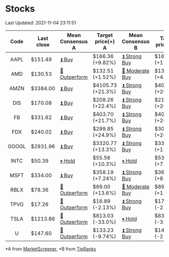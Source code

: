 # Stocks
Last Updated: 2021-11-04 23:11:51

|Code|Last close|Mean Consensus A|Target price(+) A|Mean Consensus B|Target price(+) B|
|:--:|-|-|-|-|-|
|AAPL|$151.49|[⏫ Buy](https://m.marketscreener.com/quote/stock/-4849/)|$166.36 (+9.82%)|[⏫ Strong Buy](https://www.tipranks.com/stocks/aapl/forecast)|$169.58 (+11.94%)|
|AMD|$130.53|[🔼 Outperform](https://m.marketscreener.com/quote/stock/-19475876/)|$132.51 (+1.52%)|[🔼 Moderate Buy](https://www.tipranks.com/stocks/amd/forecast)|$136.57 (+4.63%)|
|AMZN|$3384.00|[⏫ Buy](https://m.marketscreener.com/quote/stock/-12864605/)|$4105.73 (+21.3%)|[⏫ Strong Buy](https://www.tipranks.com/stocks/amzn/forecast)|$4075.34 (+20.43%)|
|DIS|$170.08|[⏫ Buy](https://m.marketscreener.com/quote/stock/-4842/)|$208.26 (+22.4%)|[⏫ Strong Buy](https://www.tipranks.com/stocks/dis/forecast)|$215.06 (+26.45%)|
|FB|$331.62|[⏫ Buy](https://m.marketscreener.com/quote/stock/-10547141/)|$403.70 (+21.7%)|[⏫ Strong Buy](https://www.tipranks.com/stocks/fb/forecast)|$405.59 (+20.77%)|
|FDX|$240.02|[⏫ Buy](https://m.marketscreener.com/quote/stock/-12585/)|$299.85 (+24.9%)|[⏫ Strong Buy](https://www.tipranks.com/stocks/fdx/forecast)|$304.65 (+26.03%)|
|GOOGL|$2931.96|[⏫ Buy](https://m.marketscreener.com/quote/stock/-24203373/)|$3320.77 (+13.3%)|[⏫ Strong Buy](https://www.tipranks.com/stocks/googl/forecast)|$3331.35 (+11.79%)|
|INTC|$50.39|[⏸ Hold](https://m.marketscreener.com/quote/stock/-4829/)|$55.56 (+10.3%)|[⏸ Hold](https://www.tipranks.com/stocks/intc/forecast)|$53.81 (+7.56%)|
|MSFT|$334.00|[⏫ Buy](https://m.marketscreener.com/quote/stock/-4835/)|$358.19 (+7.24%)|[⏫ Strong Buy](https://www.tipranks.com/stocks/msft/forecast)|$364.36 (+8.54%)|
|RBLX|$78.36|[🔼 Outperform](https://m.marketscreener.com/quote/stock/-117793644/)|$89.00 (+13.6%)|[🔼 Moderate Buy](https://www.tipranks.com/stocks/rblx/forecast)|$89.00 (+11.98%)|
|TPVG|$17.26|[🔼 Outperform](https://m.marketscreener.com/quote/stock/-15933327/)|$16.89 (-2.13%)|[⏫ Strong Buy](https://www.tipranks.com/stocks/tpvg/forecast)|$17.20 (-2.82%)|
|TSLA|$1213.86|[🔼 Outperform](https://m.marketscreener.com/quote/stock/-6344549/)|$813.03 (-33.0%)|[⏸ Hold](https://www.tipranks.com/stocks/tsla/forecast)|$835.53 (-32.26%)|
|U|$147.60|[🔼 Outperform](https://m.marketscreener.com/quote/stock/-112492634/)|$133.23 (-9.74%)|[⏫ Strong Buy](https://www.tipranks.com/stocks/u/forecast)|$143.40 (-2.85%)|


*A from [MarketScreener](https://www.marketscreener.com), *B from [TipRanks](https://www.tipranks.com)
